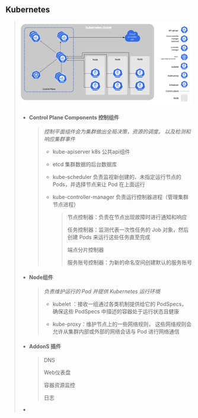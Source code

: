 ## Kubernetes

> <img src="img\image-20221222162548403.png" alt="image-20221222162548403" style="zoom:80%;" /> 
>
> - #### Control Plane Components 控制组件
>
>   > *控制平面组件会为集群做出全局决策，资源的调度。 以及检测和响应集群事件*
>   >
>   > -  kube-apiserver    k8s 公共api组件
>   >
>   > -  etcd 集群数据的后台数据库
>   >
>   > - kube-scheduler  负责监视新创建的、未指定运行节点的Pods，并选择节点来让 Pod 在上面运行
>   >
>   > - kube-controller-manager 负责运行控制器进程（管理集群节点进程）
>   >
>   >   > 节点控制器：负责在节点出现故障时进行通知和响应
>   >   >
>   >   > 任务控制器：监测代表一次性任务的 Job 对象，然后创建 Pods 来运行这些任务直至完成
>   >   >
>   >   > 端点分片控制器
>   >   >
>   >   > 服务账号控制器：为新的命名空间创建默认的服务账号
>   >
>
> - #### **Node组件**
>
>   > *负责维护运行的 Pod 并提供 Kubernetes 运行环境*
>   >
>   > - kubelet ：接收一组通过各类机制提供给它的 PodSpecs， 确保这些 PodSpecs 中描述的容器处于运行状态且健康
>   >
>   > - kube-proxy：维护节点上的一些网络规则， 这些网络规则会允许从集群内部或外部的网络会话与 Pod 进行网络通信
>   
> - #### AddonS 插件
>
>   > DNS 
>   >
>   > Web仪表盘
>   >
>   > 容器资源监控
>   >
>   > 日志
>
> - 

